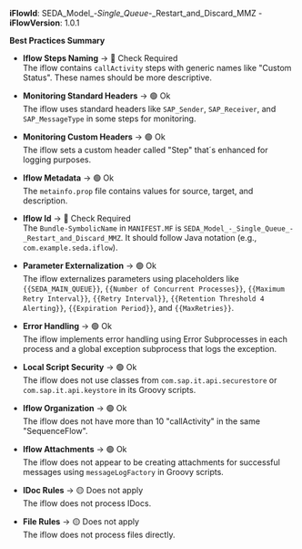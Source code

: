 **iFlowId**: SEDA_Model_-_Single_Queue_-_Restart_and_Discard_MMZ - **iFlowVersion**: 1.0.1

**Best Practices Summary**
- **Iflow Steps Naming** -> 🔴 Check Required\
    The iflow contains `callActivity` steps with generic names like "Custom Status". These names should be more descriptive.

- **Monitoring Standard Headers** -> 🟢 Ok\
    The iflow uses standard headers like `SAP_Sender`, `SAP_Receiver`, and `SAP_MessageType` in some steps for monitoring.

- **Monitoring Custom Headers** -> 🟢 Ok\
    The iflow sets a custom header called "Step" that´s enhanced for logging purposes.

- **Iflow Metadata** -> 🟢 Ok\
    The `metainfo.prop` file contains values for source, target, and description.

- **Iflow Id** -> 🔴 Check Required\
    The `Bundle-SymbolicName` in `MANIFEST.MF` is `SEDA_Model_-_Single_Queue_-_Restart_and_Discard_MMZ`. It should follow Java notation (e.g., `com.example.seda.iflow`).

- **Parameter Externalization** -> 🟢 Ok\
    The iflow externalizes parameters using placeholders like `{{SEDA_MAIN_QUEUE}}`, `{{Number of Concurrent Processes}}`, `{{Maximum Retry Interval}}`, `{{Retry Interval}}`, `{{Retention Threshold 4 Alerting}}`, `{{Expiration Period}}`, and `{{MaxRetries}}`.

- **Error Handling** -> 🟢 Ok\
    The iflow implements error handling using Error Subprocesses in each process and a global exception subprocess that logs the exception.

- **Local Script Security** -> 🟢 Ok\
    The iflow does not use classes from `com.sap.it.api.securestore` or `com.sap.it.api.keystore` in its Groovy scripts.

- **Iflow Organization** -> 🟢 Ok\
    The iflow does not have more than 10 "callActivity" in the same "SequenceFlow".

- **Iflow Attachments** -> 🟢 Ok\
    The iflow does not appear to be creating attachments for successful messages using `messageLogFactory` in Groovy scripts.

- **IDoc Rules** -> 🟡 Does not apply\
    The iflow does not process IDocs.

- **File Rules** -> 🟡 Does not apply\
    The iflow does not process files directly.